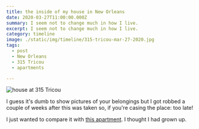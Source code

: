 ```yaml
---
title: the inside of my house in New Orleans
date: 2020-03-27T11:00:00.000Z
summary: I seem not to change much in how I live.
excerpt: I seem not to change much in how I live.
category: timeline
image: ./static/img/timeline/315-tricou-mar-27-2020.jpg
tags:
  - post 
  - New Orleans
  - 315 Tricou
  - apartments

---
```


![house at 315 Tricou](/static/img/timeline/315-tricou-mar-27-2020.jpg "house at 315 Tricou")

I guess it's dumb to show pictures of your belongings but I got robbed a couple of weeks after this was taken so, if you're casing the place: too late! 

I just wanted to compare it with [this apartment](/timeline/532-pacific-street-brooklyn/). I thought I had grown up.